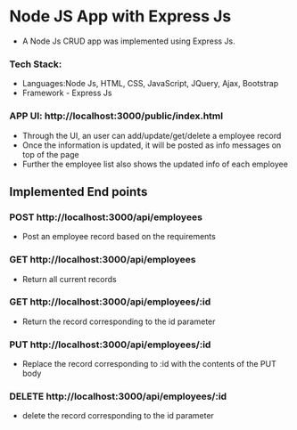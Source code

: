 # Node JS App with Express Js
- A Node Js CRUD app was implemented using Express Js.

### Tech Stack:
*	Languages:Node Js, HTML, CSS, JavaScript, JQuery, Ajax, Bootstrap
*	Framework - Express Js


### APP UI: http://localhost:3000/public/index.html
- Through the UI, an user can add/update/get/delete a employee record
- Once the information is updated, it will be posted as info messages on top of the page
- Further the employee list also shows the updated info of each employee


## Implemented End points
### POST http://localhost:3000/api/employees
- Post an employee record based on the requirements

### GET http://localhost:3000/api/employees

- Return all current records

### GET http://localhost:3000/api/employees/:id

- Return the record corresponding to the id parameter

### PUT http://localhost:3000/api/employees/:id

- Replace the record corresponding to :id with the contents of the PUT body

### DELETE http://localhost:3000/api/employees/:id

- delete the record corresponding to the id parameter


